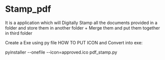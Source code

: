 # Stamp_pdf
It is a application which will Digitally Stamp all the documents provided in a folder and store them in another folder + Merge them and put them together in third folder


Create a Exe using py file 
HOW TO PUT ICON and Convert into exe: 


pyinstaller --onefile --icon=approved.ico pdf_stamp.py
